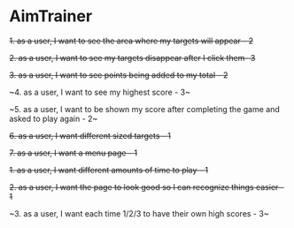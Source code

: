 # AimTrainer

~~1. as a user, I want to see the area where my targets will appear - 2~~

~~2. as a user, I want to see my targets disappear after I click them- 3~~

~~3. as a user, I want to see points being added to my total - 2~~

~4. as a user, I want to see my highest score - 3~ 

~5. as a user, I want to be shown my score after completing the game and asked to play again - 2~

~~6. as a user, I want different sized targets  - 1~~

~~7. as a user, I want a menu page - 1~~

>>>>>>>>>>>>>>>>>>>>>>>>>>>>>>>>>>>>>>>>>>>>>>>>>>>>>>>>>>>>>>

~~1. as a user, I want different amounts of time to play - 1~~

~~2. as a user, I want the page to look good so I can recognize things easier - 1~~

~3. as a user, I want each time 1/2/3 to have their own high scores - 3~

